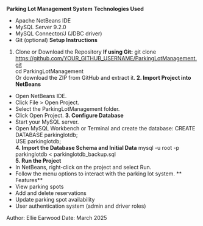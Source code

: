 **Parking Lot Management System**
**Technologies Used**
- Apache NetBeans IDE
- MySQL Server 9.2.0
- MySQL Connector/J (JDBC driver)
- Git (optional)
**Setup Instructions**
1. Clone or Download the Repository
**If using Git:**
git clone https://github.com/YOUR_GITHUB_USERNAME/ParkingLotManagement.git  
cd ParkingLotManagement  
Or download the ZIP from GitHub and extract it.
**2. Import Project into NetBeans**
- Open NetBeans IDE.
- Click File > Open Project.
- Select the ParkingLotManagement folder.
- Click Open Project.
**3. Configure Database**
- Start your MySQL server.
- Open MySQL Workbench or Terminal and create the database:
  CREATE DATABASE parkinglotdb;  
USE parkinglotdb;  
**4. Import the Database Schema and Initial Data**
  mysql -u root -p parkinglotdb < parkinglotdb_backup.sql  
**5. Run the Project**
- In NetBeans, right-click on the project and select Run.
- Follow the menu options to interact with the parking lot system.
**  Features**
- View parking spots
- Add and delete reservations
- Update parking spot availability
- User authentication system (admin and driver roles)

Author: Ellie Earwood
Date: March 2025
